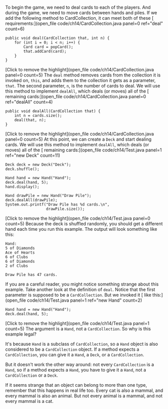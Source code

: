 To begin the game, we need to deal cards to each of the players. And during the game, we need to move cards between hands and piles. If we add the following method to CardCollection, it can meet both of these [ requirements:](open_file code/ch14/CardCollection.java panel=0 ref="deal" count=6)


```code
public void deal(CardCollection that, int n) {
    for (int i = 0; i < n; i++) {
        Card card = popCard();
        that.addCard(card);
    }
}
```

[Click to remove the highlight](open_file code/ch14/CardCollection.java panel=0 count=5)
 The `deal` method removes cards from the collection it is invoked on, `this`, and adds them to the collection it gets as a parameter, `that`. The second parameter, `n`, is the number of cards to deal. We will use this method to implement `dealAll`, which deals (or moves) all of the [  remaining cards:](open_file code/ch14/CardCollection.java panel=0 ref="dealAll" count=4)


```code
public void dealAll(CardCollection that) {
    int n = cards.size();
    deal(that, n);
}
```

[Click to remove the highlight](open_file code/ch14/CardCollection.java panel=0 count=5)
 At this point, we can create a `Deck` and start dealing cards. We will use this method to implement `dealAll`, which deals (or moves) all of the [  remaining cards:](open_file code/ch14/Test.java panel=1 ref="new Deck" count=11)


```code
Deck deck = new Deck("Deck");
deck.shuffle();

Hand hand = new Hand("Hand");
deck.deal(hand, 5);
hand.display();

Hand drawPile = new Hand("Draw Pile");
deck.dealAll(drawPile);
System.out.printf("Draw Pile has %d cards.\n",
                  drawPile.size());
```

[Click to remove the highlight](open_file code/ch14/Test.java panel=0 count=5)
 Because the deck is shuffled randomly, you should get a different hand each time you run this example. The output will look something like this:

```code
Hand:
5 of Diamonds
Ace of Hearts
6 of Clubs
6 of Diamonds
2 of Clubs

Draw Pile has 47 cards.
```

If you are a careful reader, you might notice something strange about this example. Take another look at the definition of `deal`. Notice that the first parameter is supposed to be a `CardCollection`. But we invoked it [ like this:](open_file code/ch14/Test.java panel=1 ref="new Hand" count=2)


```code
Hand hand = new Hand("Hand");
deck.deal(hand, 5);
```

[Click to remove the highlight](open_file code/ch14/Test.java panel=1 count=5)
 The argument is a `Hand`, not a `CardCollection`. So why is this example legal?

It's because `Hand` is a subclass of `CardCollection`, so a `Hand` object is also considered to be a `CardCollection` object. If a method expects a `CardCollection`, you can give it a `Hand`, a `Deck`, or a `CardCollection`.

But it doesn't work the other way around: not every `CardCollection` is a `Hand`, so if a method expects a `Hand`, you have to give it a `Hand`, not a `CardCollection` or a `Deck`.

If it seems strange that an object can belong to more than one type, remember that this happens in real life too. Every cat is also a mammal, and every mammal is also an animal. But not every animal is a mammal, and not every mammal is a cat.